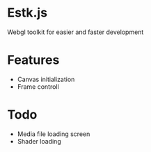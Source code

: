 Estk.js
=======

Webgl toolkit for easier and faster development

Features
========
 * Canvas initialization
 * Frame controll

Todo
====
 * Media file loading screen
 * Shader loading


